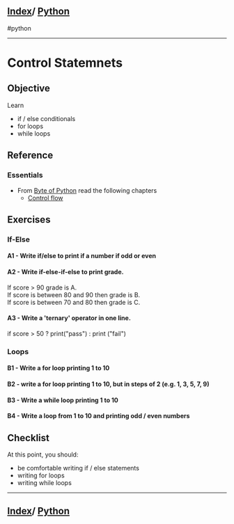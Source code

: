 <link rel='stylesheet' href='../assets/css/main.css'/>

## [Index](../README.md)/ [Python](0-README.md)
#python 

---

# Control Statemnets

## Objective

Learn

- if / else conditionals
- for loops
- while loops

## Reference

### Essentials

* From [Byte of Python](https://python.swaroopch.com/) read the following chapters
  - [Control flow](https://python.swaroopch.com/control_flow.html)

## Exercises

### If-Else

#### A1  - Write if/else to print if a number if odd or even

#### A2 - Write if-else-if-else to print grade.  

If score > 90 grade is A.  
If score is between 80 and 90 then grade is B.  
If score is between 70 and 80 then grade is C.  

#### A3 - Write a 'ternary' operator in one line.  

if score > 50 ? print("pass") : print ("fail")

### Loops

#### B1 - Write a for loop printing 1 to 10

#### B2 - write a for loop printing 1 to 10, but in steps of 2 (e.g.  1, 3, 5, 7, 9)

#### B3 - Write a while loop printing 1 to 10

#### B4 - Write a loop from 1 to 10 and printing odd / even numbers


## Checklist

At this point, you should:

- be comfortable writing if / else statements
- writing for loops
- writing while loops

---

## [Index](../README.md)/ [Python](0-README.md)
